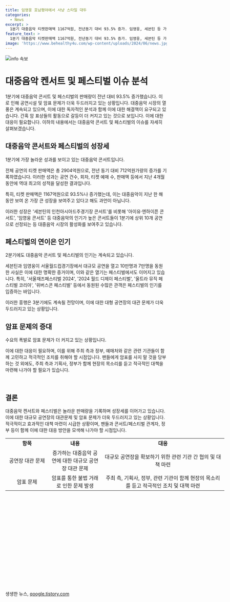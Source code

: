 ```yaml
---
title: 임영웅 호남평야에서 사냥 스타일 대두
categories:
  - News
excerpt: >
  1분기 대중음악 티켓판매액 1167억원, 전년동기 대비 93.5% 증가. 임영웅, 세븐틴 등 가수들의 콘서트 열풍. 티켓난에 피켓팅 문제, 인기로 암표 판매 활발. 2분기에는 세븐틴, 임영웅 등 대규모 공연 예정. 대관 문제, 암표 문제 등 공연산업의 숙제 제기. 신규법 실효성 논란 및 대책 부재 문제 제기.
feature_text: >
  1분기 대중음악 티켓판매액 1167억원, 전년동기 대비 93.5% 증가. 임영웅, 세븐틴 등 가수들의 콘서트 열풍. 티켓난에 피켓팅 문제, 인기로 암표 판매 활발. 2분기에는 세븐틴, 임영웅 등 대규모 공연 예정. 대관 문제, 암표 문제 등 공연산업의 숙제 제기. 신규법 실효성 논란 및 대책 부재 문제 제기.
image: 'https://www.behealthy4u.com/wp-content/uploads/2024/06/news.jpg'
---
```


<p><img src="https://www.behealthy4u.com/wp-content/uploads/2024/06/news.jpg" alt="info 속보" /></p>

<h1>대중음악 켄서트 및 페스티벌 이슈 분석</h1>

<p data-ke-size="size16"></p>

<p>1분기에 대중음악 콘서트 및 페스티벌의 판매량이 전년 대비 93.5% 증가했습니다. 이로 인해 공연시설 및 암표 문제가 더욱 두드러지고 있는 상황입니다. 대중음악 시장의 열풍은 계속되고 있으며, 이에 대한 독자적인 분석과 함께 이에 대한 해결책이 요구되고 있습니다. 간혹 암 표상들의 활동으로 갈등이 더 커지고 있는 것으로 보입니다. 이에 대한 대응이 필요합니다. 이하의 내용에서는 대중음악 콘서트 및 페스티벌의 이슈를 자세히 살펴보겠습니다.</p>

<p data-ke-size="size16"></p>

<h2 data-ke-size="size26">대중음악 콘서트와 페스티벌의 성장세</h2>

<p data-ke-size="size16">1분기에 가장 놀라운 성과를 보이고 있는 대중음악 콘서트입니다.</p>

<p>전체 공연의 티켓 판매액은 총 2904억원으로, 전년 동기 대비 712억원가량의 증가를 기록하였습니다. 이러한 성과는 공연 건수, 회차, 티켓 예매 수, 판매액 등에서 지난 4개월 동안에 역대 최고의 성적을 달성한 결과입니다.</p>

<p data-ke-size="size16">특히, 티켓 판매액은 1167억원으로 93.5%나 증가했는데, 이는 대중음악이 지난 한 해 동안 보여 온 가장 큰 성장을 보여주고 있다고 해도 과언이 아닙니다.</p>

<p>이러한 성장은 '세븐틴의 인천아시아드주경기장 콘서트'를 비롯해 '아이유·엔하이픈 콘서트', '임영웅 콘서트' 등 대중음악의 인기가 높은 콘서트들이 1분기에 상위 10개 공연으로 선정되는 등 대중음악 시장의 활성화를 보여주고 있습니다.</p>

<h2 data-ke-size="size26">페스티벌의 연이은 인기</h2>

<p data-ke-size="size16">2분기에도 대중음악 콘서트 및 페스티벌의 인기는 계속되고 있습니다.</p>

<p>세븐틴과 임영웅이 서울월드컵경기장에서 대규모 공연을 열고 10만명과 7만명을 동원한 사실은 이에 대한 명확한 증거이며, 이와 같은 열기는 페스티벌에서도 이어지고 있습니다.
특히, '서울재즈페스티벌 2024', '2024 월드 디제이 페스티벌', '울트라 뮤직 페스티벌 코리아', '위버스콘 페스티벌' 등에서 동원된 수많은 관객은 페스티벌의 인기를 입증하는 바입니다.</p>

<p data-ke-size="size16">이러한 흥행은 3분기에도 계속될 전망이며, 이에 대한 대형 공연장의 대관 문제가 더욱 두드러지고 있는 상황입니다.</p>

<h2 data-ke-size="size26">암표 문제의 증대</h2>

<p data-ke-size="size16">수요의 폭발로 암표 문제가 더 커지고 있는 상황입니다.</p>

<p>이에 대한 대응이 필요하며, 이를 위해 주최 측과 정부, 예매처와 같은 관련 기관들이 함께 고민하고 적극적인 조치를 취해야 할 시점입니다.
팬들에게 암표를 사지 말 것을 당부하는 것 외에도, 주최 측과 기획사, 정부가 함께 현장의 목소리를 듣고 적극적인 대책을 마련해 나가야 할 필요가 있습니다.</p>

<p data-ke-size="size16">&nbsp;</p>

<h2 data-ke-size="size26">결론</h2>

<p data-ke-size="size16">대중음악 켄서트와 페스티벌은 놀라운 판매량을 기록하며 성장세를 이어가고 있습니다. 이에 대한 대규모 공연장의 대관문제 및 암표 문제가 더욱 두드러지고 있는 상황입니다. 적극적이고 효과적인 대책 마련이 시급한 상황이며, 팬들과 콘서트/페스티벌 관계자, 정부 등이 함께 이에 대한 대응 방안을 모색해 나가야 할 시점입니다.</p>

<table style="height: 428px; width: 716px;">
<tbody>
<tr style="height: 18px;">
<td style="width: 119px; text-align: center; height: 18px;"><b>항목</b></td>
<td style="width: 149px; text-align: center; height: 18px;"><b>내용</b></td>
<td style="width: 368px; text-align: center; height: 18px;"><b>대응</b></td>
</tr>
<tr style="height: 18px;">
<td style="width: 119px; height: 18px; text-align: center;">공연장 대관 문제</td>
<td style="width: 149px; height: 18px; text-align: center;">증가하는 대중음악 공연에 대한 대규모 공연장 대관 문제</td>
<td style="width: 368px; height: 18px; text-align: center;">대규모 공연장을 확보하기 위한 관련 기관 간 협의 및 대책 마련</td>
</tr>
<tr style="height: 18px;">
<td style="width: 119px; height: 18px; text-align: center;">암표 문제</td>
<td style="width: 149px; height: 18px; text-align: center;">암표를 통한 불법 거래로 인한 문제 발생</td>
<td style="width: 368px; height: 18px; text-align: center;">주최 측, 기획사, 정부, 관련 기관이 함께 현장의 목소리를 듣고 적극적인 조치 및 대책 마련</td>
</tr>
</tbody>
</table>

<p data-ke-size="size16">&nbsp;</p>
생생한 뉴스, <a href="https://qoogle.tistory.com" rel="dofollow">qoogle.tistory.com</a>


